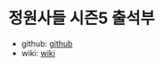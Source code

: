 # 정원사들 시즌5 출석부
* github: [github](https://github.com/junho85/garden5)
* wiki: [wiki](https://github.com/junho85/garden5/wiki)
